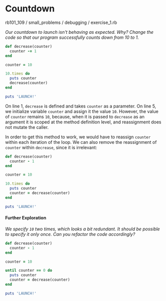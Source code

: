 # Countdown

rb101_109 / small_problems / debugging / exercise_1.rb

*Our countdown to launch isn't behaving as expected. Why? Change the code so that our program successfully counts down*
*from 10 to 1.*

```ruby
def decrease(counter)
  counter -= 1
end

counter = 10

10.times do
  puts counter
  decrease(counter)
end

puts 'LAUNCH!'
```

On line 1, `decrease` is defined and takes `counter` as a parameter.  On line 5, we initialize variable `counter` and assign it the value `10`.    However, the value of `counter` remains `10`, because, when it is passed to `decrease` as an argument it is scoped at the method definition level, and reassignment does not mutate the caller.

In order to get this method to work, we would have to reassign `counter` within each iteration of the loop.  We can also remove the reassignment of `counter` within `decrease`, since it is irrelevant:

```ruby
def decrease(counter)
  counter - 1
end

counter = 10

10.times do
  puts counter
  counter = decrease(counter)
end

puts 'LAUNCH!'
```



#### Further Exploration

*We specify `10` two times, which looks a bit redundant. It should be possible to specify it only once. Can you refactor the code accordingly?*

```ruby
def decrease(counter)
  counter - 1
end

counter = 10

until counter == 0 do
  puts counter
  counter = decrease(counter)
end

puts 'LAUNCH!'
```

